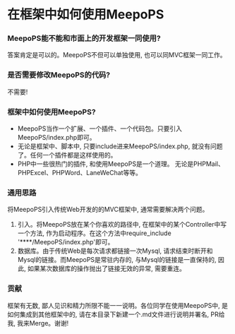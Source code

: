 # 在框架中如何使用MeepoPS

### MeepoPS能不能和市面上的开发框架一同使用?
答案肯定是可以的。MeepoPS不但可以单独使用, 也可以同MVC框架一同工作。

### 是否需要修改MeepoPS的代码?
不需要!

### 框架中如何使用MeepoPS?
- MeepoPS当作一个扩展、一个插件、一个代码包。只要引入MeepoPS/index.php即可。
- 无论是框架中、脚本中, 只要include进来MeepoPS/index.php, 就没有问题了。任何一个插件都是这样使用的。
- PHP中一些很热门的插件, 和使用MeepoPS是一个道理。 无论是PHPMail、PHPExcel、PHPWord、LaneWeChat等等。

### 通用思路
将MeepoPS引入传统Web开发的的MVC框架中, 通常需要解决两个问题。
1. 引入。将MeepoPS放在某个你喜欢的路径中, 在框架中的某个Controller中写一个方法, 作为启动程序。在这个方法中require_include '****/MeepoPS/index.php'即可。
2. 数据库。由于传统Web是每次请求都链接一次Mysql, 请求结束时断开和Mysql的链接。而MeepoPS是常驻内存的, 与Mysql的链接是一直保持的, 因此, 如果某次数据库的操作抛出了链接无效的异常, 需要重连。

### 贡献
框架有无数, 鄙人见识和精力所限不能一一说明。各位同学在使用MeepoPS中, 是如何集成到其他框架中的, 请在本目录下新建一个.md文件进行说明并署名, PR给我, 我来Merge。谢谢!